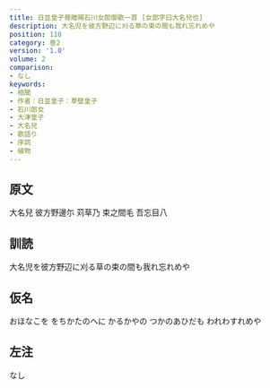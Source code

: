 ```yaml
---
title: 日並皇子尊贈賜石川女郎御歌一首 [女郎字曰大名兒也]
description: 大名児を彼方野辺に刈る草の束の間も我れ忘れめや
position: 110
category: 巻2
version: '1.0'
volume: 2
comparison:
- なし
keywords:
- 相聞
- 作者：日並皇子：草壁皇子
- 石川郎女
- 大津皇子
- 大名兒
- 歌語り
- 序詞
- 植物
---
```


## 原文

大名兒 彼方野邊尓 苅草乃 束之間毛 吾忘目八

## 訓読

大名児を彼方野辺に刈る草の束の間も我れ忘れめや

## 仮名

おほなこを をちかたのへに かるかやの つかのあひだも われわすれめや

## 左注

なし
